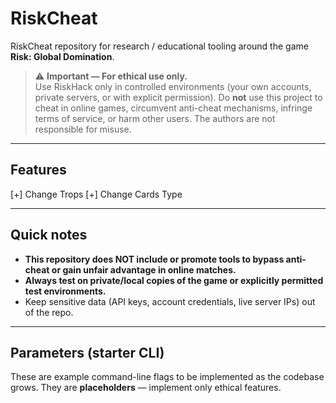 # RiskCheat

RiskCheat repository for research / educational tooling around the game **Risk: Global Domination**.  
> ⚠️ **Important — For ethical use only.**  
> Use RiskHack only in controlled environments (your own accounts, private servers, or with explicit permission). Do **not** use this project to cheat in online games, circumvent anti-cheat mechanisms, infringe terms of service, or harm other users. The authors are not responsible for misuse.


---

## Features
	
[+] Change Trops
[+] Change Cards Type


---

## Quick notes

- **This repository does NOT include or promote tools to bypass anti-cheat or gain unfair advantage in online matches.**  
- **Always test on private/local copies of the game or explicitly permitted test environments.**
- Keep sensitive data (API keys, account credentials, live server IPs) out of the repo.

---

## Parameters (starter CLI)

These are example command-line flags to be implemented as the codebase grows. They are **placeholders** — implement only ethical features.

